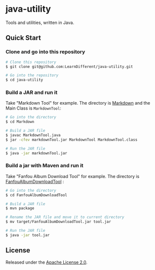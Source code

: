 # java-utility

Tools and utilities, written in Java.

## Quick Start

### Clone and go into this repository

```bash
# Clone this repository
$ git clone git@github.com:LearnDifferent/java-utility.git

# Go into the repository
$ cd java-utility
```

### Build a JAR and run it

Take "Markdown Tool" for example. The directory is [Markdown](./Markdown) and the Main Class is `MarkdownTool`:

```bash
# Go into the directory 
$ cd Markdown

# Build a JAR file
$ javac MarkdownTool.java
$ jar -cfev markdownTool.jar MarkdownTool MarkdownTool.class

# Run the JAR file
$ java -jar markdownTool.jar
```

### Build a jar with Maven and run it

Take  "Fanfou Album Download Tool" for example. The directory is [FanfouAlbumDownloadTool](./FanfouAlbumDownloadTool) :

```bash
# Go into the directory 
$ cd FanfouAlbumDownloadTool

# Build a JAR file
$ mvn package

# Rename the JAR file and move it to current directory
$ mv target/FanfouAlbumDownloadTool.jar tool.jar

# Run the JAR file
$ java -jar tool.jar
```

## License

Released under the [Apache License 2.0](https://www.apache.org/licenses/LICENSE-2.0.txt).

